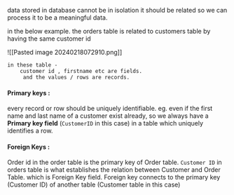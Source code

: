 data stored in database cannot be in isolation it should be related so we can process it to be a meaningful data.

in the below example. the orders table is related to customers table by having the same customer id

![[Pasted image 20240218072910.png]]

	in these table -
		customer id , firstname etc are fields.
		 and the values / rows are records.


#### Primary keys :
every record or row should be uniquely identifiable. eg. even if the first name and last name of a customer exist already, so we always have a **Primary key field** (`CustomerID` in this case) in a table which uniquely identifies a row.

#### Foreign Keys :

Order id in the order table is the primary key of Order table. `Customer ID` in orders table is what establishes the relation between Customer and Order Table.  which is Foreign Key field. Foreign key connects to the primary key (Customer ID) of another table (Customer table in this case) 